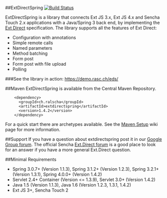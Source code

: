##ExtDirectSpring 
[![Build Status](https://api.travis-ci.org/ralscha/extdirectspring.png)](http://travis-ci.org/ralscha/extdirectspring)

ExtDirectSpring is a library that connects Ext JS 3.x, Ext JS 4.x and Sencha Touch 2.x applications with a Java/Spring 3 back end, by implementing the [Ext Direct](http://www.sencha.com/products/extjs/extdirect/) specification. 
The library supports all the features of Ext Direct:
  * Configuration with annotations
  * Simple remote calls
  * Named parameters
  * Method batching
  * Form post
  * Form post with file upload
  * Polling

###See the library in action: https://demo.rasc.ch/eds/

##Maven
ExtDirectSpring is available from the Central Maven Repository. 
```
    <dependency>
      <groupId>ch.ralscha</groupId>
      <artifactId>extdirectspring</artifactId>
      <version>1.4.2</version>
    </dependency>
```

For a quick start there are archetypes available. 
See the [Maven Setup](https://github.com/ralscha/extdirectspring/wiki/Setup-Maven#archetypes) wiki page for more information.


##Support
If you have a question about extdirectspring post it in our [Google Group forum](https://groups.google.com/forum/#!forum/extdirectspring).
The official Sencha [Ext.Direct forum](http://www.sencha.com/forum/forumdisplay.php?47-Ext.Direct) is a good place to look for an answer if you have a more general Ext.Direct question.  


##Minimal Requirements
 * Spring 3.0.7+ (Version 1.1.3), Spring 3.1.2+ (Version 1.2.3), Spring 3.2.1+ (Version 1.3.1), Spring 4.0.0+ (Version 1.4.2)
 * Servlet 2.4+ Container (Version <= 1.3.9), Servlet 3.0+ (Version 1.4.2)
 * Java 1.5 (Version 1.1.3), Java 1.6 (Version 1.2.3, 1.3.1, 1.4.2)
 * Ext JS 3+, Sencha Touch 2 
